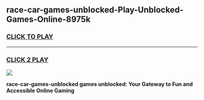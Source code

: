 
## race-car-games-unblocked-Play-Unblocked-Games-Online-8975k
<h3>
<a href="https://premium76.site?title=race-car-games-unblocked&ref=25A">CLICK TO PLAY</a></h3>
<hr>

<h3>
<a href="https://premium76.site?title=race-car-games-unblocked&ref=25A">CLICK 2 PLAY</a>
  
</h3>

<a href="https://premium76.site?title=race-car-games-unblocked&ref=25A"><img src="https://clearcache.store/games.png"></a>


**race-car-games-unblocked games unblocked: Your Gateway to Fun and Accessible Online Gaming**
